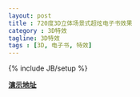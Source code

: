 ```yaml
---
layout: post
title : 720度3D立体场景式超炫电子书效果
category : 3D特效
tagline: 3D特效
tags : [3D, 电子书, 特效]
---
```


{% include JB/setup %}

<div id="flashContent">
	<p>
		<a href="{{ BASE_PATH }}/3D_ebook/3D_ebook.html" target="_blank"><strong>演示地址</strong></a> 
	</p>
</div>
